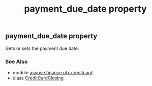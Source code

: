 ﻿---
title: payment_due_date property
second_title: Aspose.Finance for Python via .NET API References
description: 
type: docs
weight: 260
url: /python-net/aspose.finance.ofx.creditcard/creditcardclosing/payment_due_date/
is_root: false
---

## payment_due_date property


Gets or sets the payment due date.

### See Also
* module [aspose.finance.ofx.creditcard](../../)
* class [CreditCardClosing](/finance/python-net/aspose.finance.ofx.creditcard/creditcardclosing)
